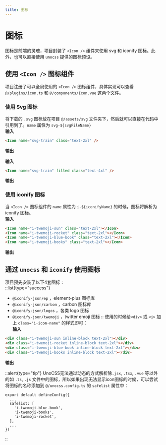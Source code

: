 ```yaml
---
title: 图标
---
```


# 图标

图标是前端的灵魂，项目封装了 `<Icon />` 组件来使用 svg 和 iconify 图标。此外，也可以直接使用 `unocss` 提供的图标预设。

## 使用 `<Icon />` 图标组件
项目注册了可以全局使用的 `<Icon />` 图标组件，具体实现可以查看 `@/plugins/icon.ts` 和 `@/components/Icon.vue` 这两个文件。

### 使用 Svg 图标
将下载的 `.svg` 图标放在项目 `@/assets/svg` 文件夹下，然后就可以直接在代码中引用到了。`name` 属性为 `svg-${svgFileName}`  
**输入**  
```html
<Icon name="svg-train" class="text-2xl" />
```
**输出**  
<Icon name="svg-train" class="text-2xl" />  
  
**输入**  
```html
<Icon name="svg-train" filled class="text-4xl" />
```
**输出**  
<Icon name="svg-train" filled class="text-4xl" />  
  
### 使用 iconify 图标
当 `<Icon />` 图标组件的 `name` 属性为 `i-${iconifyName}` 的时候，图标将解析为 iconify 图标。  
**输入**  
```html
<Icon name="i-twemoji-sun" class="text-2xl"></Icon>
<Icon name="i-twemoji-rocket" class="text-2xl"></Icon>
<Icon name="i-twemoji-blue-book" class="text-2xl"></Icon>
<Icon name="i-twemoji-books" class="text-2xl"></Icon>
```
**输出**  
<Icon name="i-twemoji-sun" class="text-2xl"></Icon>
<Icon name="i-twemoji-rocket" class="text-2xl"></Icon>
<Icon name="i-twemoji-blue-book" class="text-2xl"></Icon>
<Icon name="i-twemoji-books" class="text-2xl"></Icon>

## 通过 `unocss` 和 `iconify` 使用图标
项目预先安装了以下4套图标：  
::list{type="success"}
- `@iconify-json/ep` ，element-plus 图标库
- `@iconify-json/carbon` ，carbon 图标库
- `@iconify-json/logos` ，各类 logo 图标
- `@iconify-json/twemoji` ，twitter emoji 图标
::
使用的时候给`<div>` 或 `<i>` 加上 `class="i-icon-name"` 的样式即可：  
**输入**  
```html
<div class="i-twemoji-sun inline-block text-2xl"></div>
<div class="i-twemoji-rocket inline-block text-2xl"></div>
<div class="i-twemoji-blue-book inline-block text-2xl"></div>
<div class="i-twemoji-books inline-block text-2xl"></div>
```
**输出**  
<div class="i-twemoji-sun inline-block text-2xl"></div>
<div class="i-twemoji-rocket inline-block text-2xl"></div>
<div class="i-twemoji-blue-book inline-block text-2xl"></div>
<div class="i-twemoji-books inline-block text-2xl"></div>

::alert{type="tip"}
UnoCSS无法通过动态的方式解析除`.jsx`, `.tsx`, `.vue` 等以外的如 `.ts`, `.js` 文件中的图标，所以如果出现无法显示icon图标的时候，可以尝试将图标的名称添加到 `@/unocss.config.ts` 的 `safelist` 属性中：
```ts{}[@/unocss.config.ts]
export default defineConfig({
  ...
  safelist: [
    'i-twemoji-blue-book',
    'i-twemoji-books',
    'i-twemoji-rocket',
  ],
  ...
})
```
::


